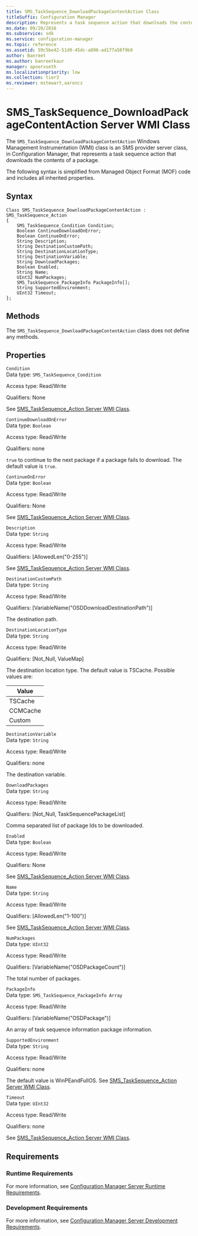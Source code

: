 ```yaml
---
title: SMS_TaskSequence_DownloadPackageContentAction Class
titleSuffix: Configuration Manager
description: Represents a task sequence action that downloads the contents of a package.
ms.date: 09/20/2016
ms.subservice: sdk
ms.service: configuration-manager
ms.topic: reference
ms.assetid: 59c5be42-51d9-45dc-a896-ad177a58f9b9
author: Banreet
ms.author: banreetkaur
manager: apoorvseth
ms.localizationpriority: low
ms.collection: tier3
ms.reviewer: mstewart,aaroncz 
---
```

# SMS_TaskSequence_DownloadPackageContentAction Server WMI Class
The `SMS_TaskSequence_DownloadPackageContentAction` Windows Management Instrumentation (WMI) class is an SMS provider server class, in Configuration Manager, that represents a task sequence action that downloads the contents of a package.  

 The following syntax is simplified from Managed Object Format (MOF) code and includes all inherited properties.  

## Syntax  

```  
Class SMS_TaskSequence_DownloadPackageContentAction : SMS_TaskSequence_Action  
{  
    SMS_TaskSequence_Condition Condition;  
    Boolean ContinueDownloadOnError;  
    Boolean ContinueOnError;  
    String Description;  
    String DestinationCustomPath;  
    String DestinationLocationType;  
    String DestinationVariable;  
    String DownloadPackages;  
    Boolean Enabled;  
    String Name;  
    UInt32 NumPackages;  
    SMS_TaskSequence_PackageInfo PackageInfo[];  
    String SupportedEnvironment;  
    UInt32 Timeout;  
};  

```  

## Methods  
 The `SMS_TaskSequence_DownloadPackageContentAction` class does not define any methods.  

## Properties  
 `Condition`  
 Data type:  `SMS_TaskSequence_Condition`  

 Access type: Read/Write  

 Qualifiers: None  

 See [SMS_TaskSequence_Action Server WMI Class](../../../develop/reference/osd/sms_tasksequence_action-server-wmi-class.md).  

 `ContinueDownloadOnError`  
 Data type:   `Boolean`  

 Access type: Read/Write  

 Qualifiers: none  

 `true` to continue to the next package if a package fails to download.  The default value is `true`.  

 `ContinueOnError`  
 Data type: `Boolean`  

 Access type: Read/Write  

 Qualifiers: None  

 See [SMS_TaskSequence_Action Server WMI Class](../../../develop/reference/osd/sms_tasksequence_action-server-wmi-class.md).  

 `Description`  
 Data type: `String`  

 Access type: Read/Write  

 Qualifiers: [AllowedLen("0-255")]  

 See [SMS_TaskSequence_Action Server WMI Class](../../../develop/reference/osd/sms_tasksequence_action-server-wmi-class.md).  

 `DestinationCustomPath`  
 Data type: `String`  

 Access type: Read/Write  

 Qualifiers:   [VariableName("OSDDownloadDestinationPath")]  

 The destination path.  

 `DestinationLocationType`  
 Data type: `String`  

 Access type: Read/Write  

 Qualifiers:  [Not_Null, ValueMap]  

 The destination location type. The default value is TSCache. Possible values are:  

|Value|
|-|  
|TSCache|  
|CCMCache|  
|Custom|  

 `DestinationVariable`  
 Data type: `String`  

 Access type: Read/Write  

 Qualifiers: none  

 The destination variable.  

 `DownloadPackages`  
 Data type: `String`  

 Access type: Read/Write  

 Qualifiers: [Not_Null, TaskSequencePackageList]  

 Comma separated list of package Ids to be downloaded.  

 `Enabled`  
 Data type: `Boolean`  

 Access type: Read/Write  

 Qualifiers: None  

 See [SMS_TaskSequence_Action Server WMI Class](../../../develop/reference/osd/sms_tasksequence_action-server-wmi-class.md).  

 `Name`  
 Data type: `String`  

 Access type: Read/Write  

 Qualifiers: [AllowedLen("1-100")]  

 See [SMS_TaskSequence_Action Server WMI Class](../../../develop/reference/osd/sms_tasksequence_action-server-wmi-class.md).  

 `NumPackages`  
 Data type: `UInt32`  

 Access type: Read/Write  

 Qualifiers: [VariableName("OSDPackageCount")]  

 The total number of packages.  

 `PackageInfo`  
 Data type:   `SMS_TaskSequence_PackageInfo Array`  

 Access type: Read/Write  

 Qualifiers: [VariableName("OSDPackage")]  

 An array of task sequence information package information.  

 `SupportedEnvironment`  
 Data type: `String`  

 Access type: Read/Write  

 Qualifiers: none  

 The default value is WinPEandFullOS. See [SMS_TaskSequence_Action Server WMI Class](../../../develop/reference/osd/sms_tasksequence_action-server-wmi-class.md).  

 `Timeout`  
 Data type: `UInt32`  

 Access type: Read/Write  

 Qualifiers: none  

 See [SMS_TaskSequence_Action Server WMI Class](../../../develop/reference/osd/sms_tasksequence_action-server-wmi-class.md).  

## Requirements  

### Runtime Requirements  
 For more information, see [Configuration Manager Server Runtime Requirements](../../../develop/core/reqs/server-runtime-requirements.md).  

### Development Requirements  
 For more information, see [Configuration Manager Server Development Requirements](../../../develop/core/reqs/server-development-requirements.md).  

